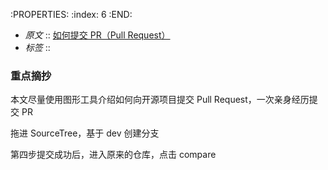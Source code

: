:PROPERTIES:
:index: 6
:END:

- *原文* :: [如何提交 PR（Pull Request）](https://www.jianshu.com/p/b365c743ec8d)
- *标签* ::  


### 重点摘抄

 本文尽量使用图形工具介绍如何向开源项目提交 Pull Request，一次亲身经历提交 PR

 拖进 SourceTree，基于 dev 创建分支

 第四步提交成功后，进入原来的仓库，点击 compare



